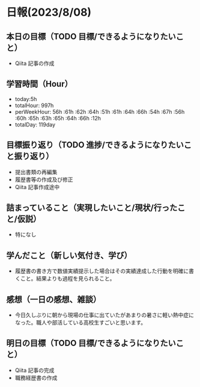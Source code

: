 # 日報(2023/8/08)

## 本日の目標（TODO 目標/できるようになりたいこと）

- Qiita 記事の作成

## 学習時間（Hour）

- today:5h
- totalHour: 997h
- perWeekHour: 56h :61h :62h :64h :51h :61h :64h :66h :54h :67h :56h :60h :65h :63h :65h :64h :66h :12h
- totalDay: 119day

## 目標振り返り（TODO 進捗/できるようになりたいこと振り返り）

- 提出書類の再編集
- 履歴書等の作成及び修正
- Qiita 記事作成途中

## 詰まっていること（実現したいこと/現状/行ったこと/仮説）

- 特になし

## 学んだこと（新しい気付き、学び）

- 履歴書の書き方で数値実績提示した場合はその実績達成した行動を明確に書くこと。結果よりも過程を見られること。

## 感想（一日の感想、雑談）

- 今日久しぶりに朝から現場の仕事に出ていたがあまりの暑さに軽い熱中症になった。職人や部活している高校生すごいと思います。

## 明日の目標（TODO 目標/できるようになりたいこと）

- Qiita 記事の完成
- 職務経歴書の作成
